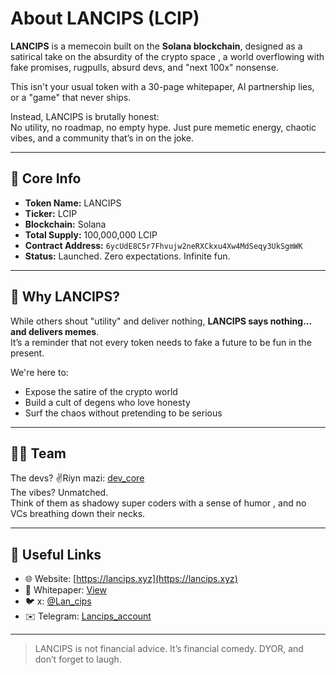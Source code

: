 # About LANCIPS (LCIP)

**LANCIPS** is a memecoin built on the **Solana blockchain**, designed as a satirical take on the absurdity of the crypto space , a world overflowing with fake promises, rugpulls, absurd devs, and "next 100x" nonsense.

This isn't your usual token with a 30-page whitepaper, AI partnership lies, or a "game" that never ships.

Instead, LANCIPS is brutally honest:  
No utility, no roadmap, no empty hype. Just pure memetic energy, chaotic vibes, and a community that’s in on the joke.

---

## 📌 Core Info

- **Token Name:** LANCIPS  
- **Ticker:** LCIP  
- **Blockchain:** Solana  
- **Total Supply:** 100,000,000 LCIP  
- **Contract Address:** `6ycUdE8C5r7Fhvujw2neRXCkxu4Xw4MdSeqy3UkSgmWK`  
- **Status:** Launched. Zero expectations. Infinite fun.

---

## 🧠 Why LANCIPS?

While others shout "utility" and deliver nothing, **LANCIPS says nothing... and delivers memes**.  
It’s a reminder that not every token needs to fake a future to be fun in the present.

We're here to:

- Expose the satire of the crypto world  
- Build a cult of degens who love honesty  
- Surf the chaos without pretending to be serious

---

## 🧑‍🚀 Team

The devs? ✌️Riyn mazi: [dev_core](https://x.com/aurinawan?t=vrxXV70TkhjOhV7Ss6gFcw&s=09)  
The vibes? Unmatched.  
Think of them as shadowy super coders with a sense of humor , and no VCs breathing down their necks.

---

## 🔗 Useful Links

- 🌐 Website: [https://lancips.xyz](https://lancips.xyz)  
- 📄 Whitepaper: [View](https://github.com/riynmazi/lancips-presale/blob/main/data/whitepaper.pdf)
- 🐦 x: [@Lan_cips](https://x.com/Lan_cips)
- ✉️ Telegram: [Lancips_account](https://t.me/lancips_account)


---

> LANCIPS is not financial advice. It’s financial comedy. DYOR, and don’t forget to laugh.